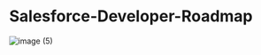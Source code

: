 # Salesforce-Developer-Roadmap

![image (5)](https://user-images.githubusercontent.com/5217568/78619141-aaaaa300-7839-11ea-85f1-fa26a921a56e.png)


